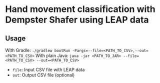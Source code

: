 # Hand movement classification with Dempster Shafer using LEAP data

## Usage

With Gradle: `./gradlew bootRun -Pargs=--file=<PATH_TO_CSV>,--out=<PATH_TO_CSV>`
With plain Java: `java -jar <PATH_TO_JAR> --file=<PATH_TO_CSV> --out=<PATH_TO_CSV>`

- `file`: Input CSV file with LEAP data
- `out`: Output CSV file (optional)